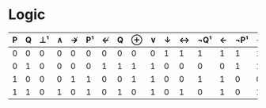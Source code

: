 # Logic

| P | Q | ⊥¹ | ∧ | ↛ | P¹ | ↚ | Q | ⊕ | ∨ | ↓ | ↔ | ¬Q¹ | ← | ¬P¹ | → | ↑ | ⊤ |
|---|---|----|---|---|----|---|---|---|---|---|---|-----|---|-----|---|---|---|
| 0 | 0 | 0  | 0 | 0 | 0  | 0 | 0 | 0 | 0 | 1 | 1 | 1   | 1 | 1   | 1 | 1 | 1 |
| 0 | 1 | 0  | 0 | 0 | 0  | 1 | 1 | 1 | 1 | 0 | 0 | 0   | 0 | 1   | 1 | 1 | 1 |
| 1 | 0 | 0  | 0 | 1 | 1  | 0 | 0 | 1 | 1 | 0 | 0 | 1   | 1 | 0   | 0 | 1 | 1 |
| 1 | 1 | 0  | 1 | 0 | 1  | 0 | 1 | 0 | 1 | 0 | 1 | 0   | 1 | 0   | 1 | 0 | 1 |


